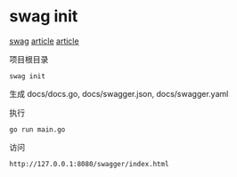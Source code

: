 # swag init

[swag](https://github.com/swaggo/swag/blob/master/README_zh-CN.md)
[article](https://www.cnblogs.com/gao88/p/9824184.html)
[article](https://ieevee.com/tech/2018/04/19/go-swag.html)

项目根目录

```shell
swag init
``` 

生成 docs/docs.go, docs/swagger.json, docs/swagger.yaml

执行

```shell
go run main.go
```

访问

```shell
http://127.0.0.1:8080/swagger/index.html
```
